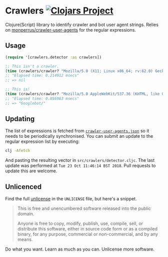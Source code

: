 # Crawlers [![Clojars Project](https://img.shields.io/clojars/v/olical/crawlers.svg)](https://clojars.org/olical/crawlers)

Clojure(Script) library to identify crawler and bot user agent strings. Relies on [monperrus/crawler-user-agents][crawler-list-repo] for the regular expressions.

## Usage

```clojure
(require '[crawlers.detector :as crawlers])

;; This isn't a crawler.
(time (crawlers/crawler? "Mozilla/5.0 (X11; Linux x86_64; rv:62.0) Gecko/20100101 Firefox/62.0"))
;; "Elapsed time: 0.214012 msecs"
;; => nil

;; This is!
(time (crawlers/crawler? "Mozilla/5.0 AppleWebKit/537.36 (KHTML, like Gecko; compatible; Googlebot/2.1; +http://www.google.com/bot.html) Safari/537.36"))
;; "Elapsed time: 0.056963 msecs"
;; => "Googlebot/"
```

## Updating

The list of expressions is fetched from [`crawler-user-agents.json`][json-source] so it needs to be periodically synchronised. You can submit an update to the regular expression list by executing:

```bash
clj -Afetch
```

And pasting the resulting vector in `src/crawlers/detector.cljc`. The last update was performed at `Tue 23 Oct 11:46:14 BST 2018`. Pull requests to update this are welcome.

## Unlicenced

Find the full [unlicense][] in the `UNLICENSE` file, but here's a snippet.

>This is free and unencumbered software released into the public domain.
>
>Anyone is free to copy, modify, publish, use, compile, sell, or distribute this software, either in source code form or as a compiled binary, for any purpose, commercial or non-commercial, and by any means.

Do what you want. Learn as much as you can. Unlicense more software.

[unlicense]: http://unlicense.org/
[crawler-list-repo]: https://github.com/monperrus/crawler-user-agents
[json-source]: https://raw.githubusercontent.com/monperrus/crawler-user-agents/master/crawler-user-agents.json
